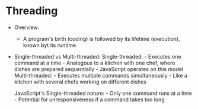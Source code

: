 # Threading

* Overview:
    - A program's birth (coding) is followed by its lifetime (execution), known byt its runtime

* Single-threaded vs Multi-threaded:
    Single-threaded:
        - Executes one command at a time
        - Analogous to a kitchen with one chef, where dishes are prepared sequentially
        - JavaScript operates on this model
    Multi-threaded:
        - Executes multiple commands simultaneously
        - Like a kitchen with several chefs working on different dishes

    JavaScript's Single-threaded nature:
        - Only one command runs at a time
        - Potential for unresponsiveness if a command takes too long
